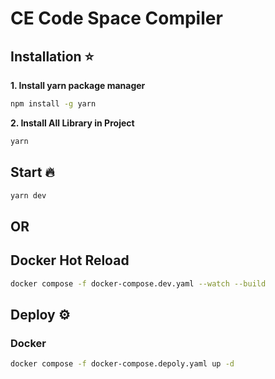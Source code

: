 # CE Code Space Compiler

## Installation ⭐
**1. Install yarn package manager**

```bash =
npm install -g yarn
```
**2. Install All Library in Project**

```bash
yarn
```

## Start 🔥

```bash
yarn dev
```

## OR

## Docker Hot Reload

```bash
docker compose -f docker-compose.dev.yaml --watch --build
```

## Deploy ⚙️
### Docker

```bash
docker compose -f docker-compose.depoly.yaml up -d
```